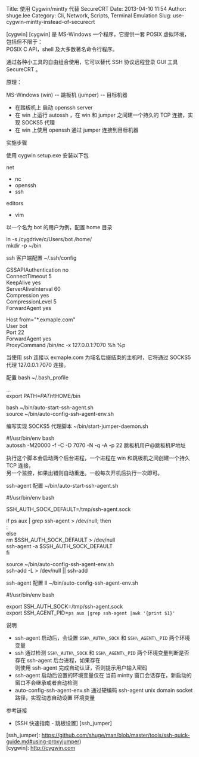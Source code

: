 Title: 使用 Cygwin/mintty 代替 SecureCRT
Date: 2013-04-10 11:54
Author: shuge.lee
Category: Cli, Network, Scripts, Terminal Emulation
Slug: use-cygwin-mintty-instead-of-securecrt

[cygwin] [cygwin] 是 MS-Windows 一个程序，它提供一套 POSIX
虚拟环境，包括但不限于：  
POSIX C API，shell 及大多数著名命令行程序。

通过各种小工具的自由组合使用，它可以替代 SSH 协议远程登录 GUI 工具
SecureCRT 。

原理：

MS-Windows (win) -- 跳板机 (jumper) -- 目标机器

- 在踏板机上 启动 openssh server  
- 在 win 上运行 autossh ，在 win 和 jumper 之间建一个持久的 TCP
连接，实现 SOCKS5 代理  
- 在 win 上使用 openssh 通过 jumper 连接到目标机器

实施步骤

使用 cygwin setup.exe 安装以下包

net  
- nc  
- openssh  
- ssh

editors  
- vim

以一个名为 bot 的用户为例，配置 home 目录

ln -s /cygdrive/c/Users/bot /home/  
mkdir -p ~/bin

ssh 客户端配置 ~/.ssh/config

GSSAPIAuthentication no  
ConnectTimeout 5  
KeepAlive yes  
ServerAliveInterval 60  
Compression yes  
CompressionLevel 5  
ForwardAgent yes

Host from="*.exmaple.com"  
User bot  
Port 22  
ForwardAgent yes  
ProxyCommand /bin/nc -x 127.0.0.1:7070 %h %p

当使用 ssh 连接以 exmaple.com 为域名后缀结束的主机时，它将通过 SOCKS5
代理 127.0.0.1:7070 连接。

配置 bash ~/.bash\_profile

...  
export PATH=$PATH:$HOME/bin

bash ~/bin/auto-start-ssh-agent.sh  
source ~/bin/auto-config-ssh-agent-env.sh

编写实现 SOCKS5 代理脚本 ~/bin/start-jumper-daemon.sh

#!/usr/bin/env bash  
autossh -M20000 -f -C -D 7070 -N -q -A -p 22 跳板机用户@跳板机IP地址

执行这个脚本会启动两个后台进程，一个进程在 win 和跳板机之间创建一个持久
TCP 连接，  
另一个监控，如果出错则自动重连。一般每次开机后执行一次即可。

ssh-agent 配置 ~/bin/auto-start-ssh-agent.sh

#!/usr/bin/env bash

SSH\_AUTH\_SOCK\_DEFAULT=/tmp/ssh-agent.sock

if ps aux | grep ssh-agent > /dev/null; then  
:  
else  
rm $SSH\_AUTH\_SOCK\_DEFAULT > /dev/null  
ssh-agent -a $SSH\_AUTH\_SOCK\_DEFAULT  
fi

source ~/bin/auto-config-ssh-agent-env.sh  
ssh-add -L > /dev/null || ssh-add

ssh-agent 配置 II ~/bin/auto-config-ssh-agent-env.sh

#!/usr/bin/env bash

export SSH\_AUTH\_SOCK=/tmp/ssh-agent.sock  
export SSH\_AGENT\_PID=`ps aux |grep ssh-agent |awk '{print $1}'`

说明

- ssh-agent 启动后，会设置 `SSH\_AUTH\_SOCK` 和 `SSH\_AGENT\_PID`
两个环境变量  
- ssh 通过检测 `SSH\_AUTH\_SOCK` 和 `SSH\_AGENT\_PID`
两个环境变量判断是否存在 ssh-agent 后台进程，如果存在  
则使用 ssh-agent 完成自动认证，否则提示用户输入密码  
- ssh-agent 启动后设置的环境变量仅在 当前 mintty
窗口会话存在，新启动的窗口不会继承或者自动检测  
- auto-config-ssh-agent-env.sh 通过硬编码 ssh-agent unix domain socket
路径，实现动态自动设置 环境变量

参考链接

- [SSH 快速指南 - 跳板设置] [ssh\_jumper]

[ssh\_jumper]:
https://github.com/shuge/man/blob/master/tools/ssh-quick-guide.md#using-proxyjumper)  
[cygwin]: http://cygwin.com
